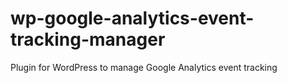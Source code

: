 # wp-google-analytics-event-tracking-manager
Plugin for WordPress to manage Google Analytics event tracking
